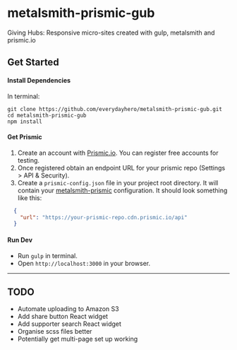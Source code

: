 # metalsmith-prismic-gub
Giving Hubs: Responsive micro-sites created with gulp, metalsmith and prismic.io

## Get Started


#### Install Dependencies

In terminal:

```
git clone https://github.com/everydayhero/metalsmith-prismic-gub.git
cd metalsmith-prismic-gub
npm install
```

#### Get Prismic

1. Create an account with [Prismic.io](https://prismic.io/). You can register free accounts for testing.
2. Once registered obtain an endpoint URL for your prismic repo (Settings > API & Security).
3. Create a `prismic-config.json` file in your project root directory. It will contain your [metalsmith-prismic](https://github.com/mbanting/metalsmith-prismic) configuration. It should look something like this:


  ```json
    {
      "url": "https://your-prismic-repo.cdn.prismic.io/api"
    }
  ```
  
#### Run Dev

- Run `gulp` in terminal.
- Open `http://localhost:3000` in your browser.


---

## TODO

- Automate uploading to Amazon S3
- Add share button React widget
- Add supporter search React widget
- Organise scss files better
- Potentially get multi-page set up working
